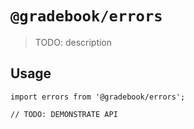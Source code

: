 # `@gradebook/errors`

> TODO: description

## Usage

```
import errors from '@gradebook/errors';

// TODO: DEMONSTRATE API
```
